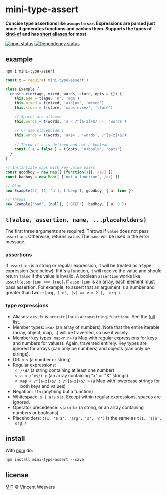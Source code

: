 # mini-type-assert

**Concise type assertions like `a<map<fn:s>>`. Expressions are parsed just once: it generates functions and caches them. Supports the types of [kind-of](https://github.com/jonschlinkert/kind-of) and has [short aliases](https://github.com/vweevers/node-mini-type-assert/blob/master/alias.js) for most.**

[![npm status](http://img.shields.io/npm/v/mini-type-assert.svg?style=flat-square)](https://www.npmjs.org/package/mini-type-assert) [![Dependency status](https://img.shields.io/david/vweevers/node-mini-type-assert.svg?style=flat-square)](https://david-dm.org/vweevers/node-mini-type-assert)

## example

`npm i mini-type-assert`

```js
const t = require('mini-type-assert')

class Example {
  constructor(age, mixed, words, store, opts = {}) {
    this.age = t(age, 'n', 'age')
    this.mixed = t(mixed, 'a<s|n>', 'mixed')
    this.store = t(store, 'map<fn:re>', 'store')

    // Spaces are allowed
    this.words = t(words, 'a < /^[a-z]+$/ >', 'words')

    // Or use placeholders
    this.words = t(words, 'a<$>', 'words', /^[a-z]+$/)

    // Throw if a is defined and not a boolean
    const { a = false } = t(opts, 'o<bool>', 'opts')
  }
}

// Instantiate maps with key-value pairs
const goodboy = new Map([ [function(){}, /a/] ])
const badboy = new Map([ ['not a function', /a/] ])

// Okay
new Example(27, [1, 'a'], ['beep'], goodboy, { a: true })

// Throws
new Example('bad', [null], ['BEEP'], badboy, { a: 0 })
```

## `t(value, assertion, name, ...placeholders)`

The first three arguments are required. Throws if `value` does not pass `assertion`. Otherwise, returns `value`. The `name` will be used in the error message.

### assertions

If `assertion` is a string or regular expression, it will be treated as a type expression (see below). If it's a function, it will receive the value and should return `false` if the value is invalid. A boolean `assertion` works like `assert(assertion === true)`. If `assertion` is an array, each element must pass assertion. For example, to assert that an argument is a number and greater than two: `t(arg, ['n', (v) => v > 2 ], 'arg')`.

### type expressions

- Aliases: `a<s|f>` is `arr<str|fn>` is `array<string|function>`. See the [full list](https://github.com/vweevers/node-mini-type-assert/blob/master/alias.js).
- Member types: `a<n>` (an array of numbers). Note that the entire iterable (array, object, map, ..) will be traversed, so use it wisely.
- Member key types: `map<r:n>` (a Map with regular expressions for keys and numbers for values). Again, traversed entirely. Key types are ignored for arrays (can only be numbers) and objects (can only be strings).
- OR: `n|s` (a number or string)
- Regular expressions:
  - `/\d/` (a string containing at least one number)
  - `a < /^x$/i >` (an array containing "x" or "X" strings)
  - `map < /^[a-z]+$/ : /^[a-z]+$/ >` (a Map with lowercase strings for both keys and values)
- Negation: `!fn` (anything but a function)
- Whitespace: `s | a` is `s|a`. Except within regular expressions, spaces are ignored.
- Operator precedence: `s|a<n|b>` (a string, or an array containing numbers or booleans)
- Placeholders: `t(1, '$|$', 'arg', 's', 'n')` is the same as `t(1, 's|n', 'arg')`

## install

With [npm](https://npmjs.org) do:

```
npm install mini-type-assert --save
```

## license

[MIT](http://opensource.org/licenses/MIT) © Vincent Weevers
